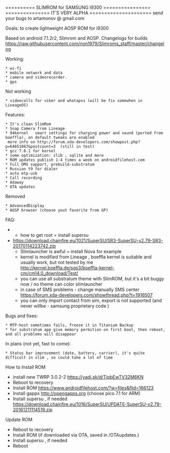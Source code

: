 ========== SLIMROM for SAMSUNG I9300 ================
=============== IT'S VERY ALPHA =====================
send your bugs to artamonov @  gmail.com

Goals: to create lightweight AOSP ROM for i9300

Based on android 7.1.2r2, Slimrom and AOSP. 
Changelogs for builds https://raw.githubusercontent.com/non1979/Slimroms_staff/master/changelog

Working:

	* wi-fi
	* mobile network and data 
	* camera and videorecorder.
	* gps 
	
Not working 

	* videocalls for viber and whatapss (will be fix somewhen in LineageOS)
	
Features:

	* It's clean SlimRom
	* Snap Camera from Lineage
	* 94kernel   smart settings for charging power and sound (ported from boeffla), on default tweaks are enabled 
	 more info on http://forum.xda-developers.com/showpost.php?p=64651867&postcount=3  (still in test)
	* gcc 7.0.1 for kernel
	* some optimization: zlib , sqlite and more 
	* ROM updates publish 1-4 times a week on androidfilehost.com 
	* Full OMS support, prebuild-substratum
	* Russian t9 for dialer 
	* auto mtp-usb 
	* Call recording
	* Adaway
	* OTA updates
	
Removed 

	* AdvancedDisplay
	* AOSP browser (choose yout favorite from GP)

FAQ:

-	* how to get root = install supersu
 -	https://download.chainfire.eu/1021/SuperSU/SR3-SuperSU-v2.79-SR3-20170114223742.zip  
	* Slimlauncher is awful = install Nova for example 
	* kernel is modified from Lineage , boeffla kernel is suitable and usually work, but not tested by me
	http://kernel.boeffla.de/sgs3/boeffla-kernel-cm/cm14.0_download/Test/
	* you can use all substratum theme with SlimROM, but it's a bit buggy now / no theme can color slimlauncher
	* in case of SMS problems - change manually SMS center  https://forum.xda-developers.com/showthread.php?t=1916507
	* you can only import contact from sim, export is not supported (and never willbe - samsung proprietary code )

Bugs and fixes:

	* MTP-host sometimes fails, freeze it in Titanium Backup 
	* for substratum app give memory permition on first boot, then reboot, and all problems will disappear  

In plans (not yet, fast to come):

	* Status bar improvement (date, battery, carrier), it's quite difficult in slim , so could take a lot of time  
	
	
How to Install ROM

- install new TWRP 3.0.2-2 https://yadi.sk/d/TipbEwTV32M6KN
- Reboot to recovery
- Install ROM  https://www.androidfilehost.com/?w=files&flid=166123
- Install gapps http://opengapps.org (choose pico 7.1 for ARM)
- Install supersu , if needed https://download.chainfire.eu/1016/SuperSU/UPDATE-SuperSU-v2.79-20161211114519.zip 

Update ROM

- Reboot to recovery
- Install ROM (if downloaded via OTA, saved in /OTAupdates.)
- Install supersu , if needed
- Reboot
